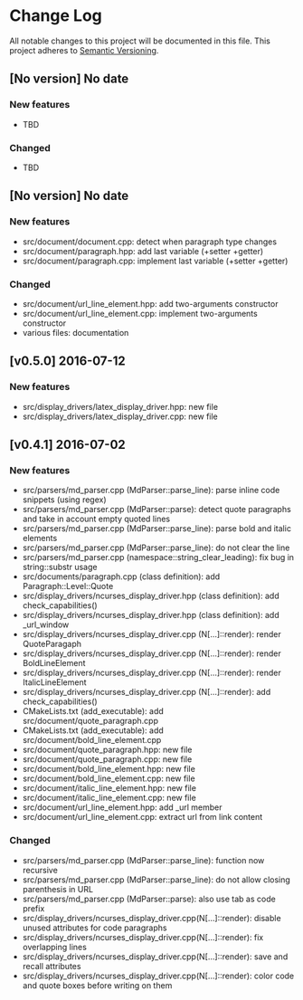 # Change Log

All notable changes to this project will be documented in this file.
This project adheres to [Semantic Versioning](http://semver.org/).

## [No version] No date

### New features

* TBD

### Changed

* TBD

## [No version] No date

### New features

* src/document/document.cpp: detect when paragraph type changes
* src/document/paragraph.hpp: add last variable (+setter +getter)
* src/document/paragraph.cpp: implement last variable (+setter +getter)

### Changed

* src/document/url_line_element.hpp: add two-arguments constructor
* src/document/url_line_element.cpp: implement two-arguments constructor
* various files: documentation

## [v0.5.0] 2016-07-12

### New features

* src/display_drivers/latex_display_driver.hpp: new file
* src/display_drivers/latex_display_driver.cpp: new file

## [v0.4.1] 2016-07-02

### New features

* src/parsers/md_parser.cpp (MdParser::parse_line): parse inline code snippets (using regex)
* src/parsers/md_parser.cpp (MdParser::parse): detect quote paragraphs and take in account
empty quoted lines
* src/parsers/md_parser.cpp (MdParser::parse_line): parse bold and italic elements
* src/parsers/md_parser.cpp (MdParser::parse_line): do not clear the line
* src/parsers/md_parser.cpp (namespace::string_clear_leading): fix bug in string::substr usage
* src/documents/paragraph.cpp (class definition): add Paragraph::Level::Quote
* src/display_drivers/ncurses_display_driver.hpp (class definition): add check_capabilities()
* src/display_drivers/ncurses_display_driver.hpp (class definition): add _url_window
* src/display_drivers/ncurses_display_driver.cpp (N[...]::render): render QuoteParagaph
* src/display_drivers/ncurses_display_driver.cpp (N[...]::render): render BoldLineElement
* src/display_drivers/ncurses_display_driver.cpp (N[...]::render): render ItalicLineElement
* src/display_drivers/ncurses_display_driver.cpp (N[...]::render): add check_capabilities()
* CMakeLists.txt (add_executable): add src/document/quote_paragraph.cpp
* CMakeLists.txt (add_executable): add src/document/bold_line_element.cpp
* src/document/quote_paragraph.hpp: new file
* src/document/quote_paragraph.cpp: new file
* src/document/bold_line_element.hpp: new file
* src/document/bold_line_element.cpp: new file
* src/document/italic_line_element.hpp: new file
* src/document/italic_line_element.cpp: new file
* src/document/url_line_element.hpp: add _url member
* src/document/url_line_element.cpp: extract url from link content

### Changed

* src/parsers/md_parser.cpp (MdParser::parse_line): function now recursive
* src/parsers/md_parser.cpp (MdParser::parse_line): do not allow closing parenthesis in URL
* src/parsers/md_parser.cpp (MdParser::parse): also use tab as code prefix
* src/display_drivers/ncurses_display_driver.cpp(N[...]::render): disable unused attributes
for code paragraphs
* src/display_drivers/ncurses_display_driver.cpp(N[...]::render): fix overlapping lines
* src/display_drivers/ncurses_display_driver.cpp(N[...]::render): save and recall attributes
* src/display_drivers/ncurses_display_driver.cpp(N[...]::render): color code and quote boxes
before writing on them
